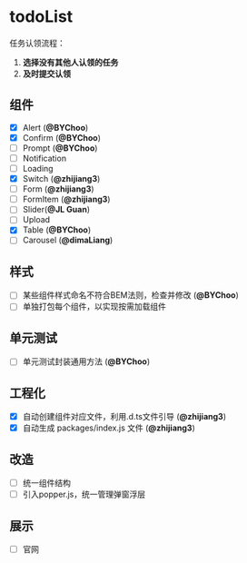 # todoList

任务认领流程：

1. **选择没有其他人认领的任务**
2. **及时提交认领**

## 组件

- [x] Alert (**@BYChoo**)
- [x] Confirm (**@BYChoo**)
- [ ] Prompt (**@BYChoo**)
- [ ] Notification
- [ ] Loading
- [x] Switch (**@zhijiang3**)
- [ ] Form (**@zhijiang3**)
- [ ] FormItem (**@zhijiang3**)
- [ ] Slider(**@JL Guan**)
- [ ] Upload
- [x] Table (**@BYChoo**)
- [ ] Carousel (**@dimaLiang**)

## 样式

- [ ] 某些组件样式命名不符合BEM法则，检查并修改 (**@BYChoo**)
- [ ] 单独打包每个组件，以实现按需加载组件

## 单元测试

- [ ] 单元测试封装通用方法 (**@BYChoo**)

## 工程化

- [x] 自动创建组件对应文件，利用.d.ts文件引导 (**@zhijiang3**)
- [x] 自动生成 packages/index.js 文件 (**@zhijiang3**)

## 改造

- [ ] 统一组件结构
- [ ] 引入popper.js，统一管理弹窗浮层

## 展示

- [ ] 官网
